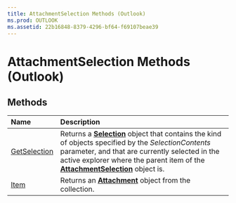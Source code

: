 ```yaml
---
title: AttachmentSelection Methods (Outlook)
ms.prod: OUTLOOK
ms.assetid: 22b16848-8379-4296-bf64-f69107beae39
---
```



# AttachmentSelection Methods (Outlook)

## Methods



|**Name**|**Description**|
|:-----|:-----|
|[GetSelection](attachmentselection-getselection-method-outlook.md)|Returns a  **[Selection](selection-object-outlook.md)** object that contains the kind of objects specified by the _SelectionContents_ parameter, and that are currently selected in the active explorer where the parent item of the **[AttachmentSelection](attachmentselection-object-outlook.md)** object is.|
|[Item](attachmentselection-item-method-outlook.md)|Returns an  **[Attachment](attachment-object-outlook.md)** object from the collection.|

